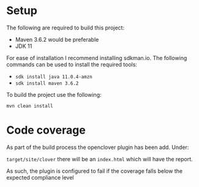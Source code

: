 # Setup

The following are required to build this project:

* Maven 3.6.2 would be preferable
* JDK 11

For ease of installation I recommend installing sdkman.io. The following commands can be used to install the required tools:
* `sdk install java 11.0.4-amzn`
* `sdk install maven 3.6.2`

To build the project use the following:

`mvn clean install`

# Code coverage

As part of the build process the openclover plugin has been add. Under:

`target/site/clover` there will be an `index.html` which will have the report.

As such, the plugin is configured to fail if the coverage falls below the expected compliance level
